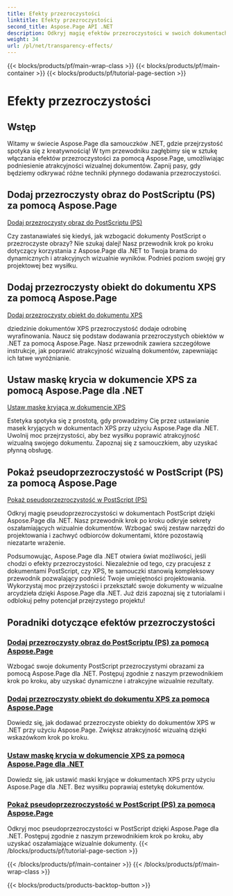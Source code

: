 ```yaml
---
title: Efekty przezroczystości
linktitle: Efekty przezroczystości
second_title: Aspose.Page API .NET
description: Odkryj magię efektów przezroczystości w swoich dokumentach dzięki Aspose.Page .NET. Ulepsz swój projekt dzięki samouczkom krok po kroku, które zapewniają oszałamiające ulepszenia wizualne.
weight: 34
url: /pl/net/transparency-effects/
---
```


{{< blocks/products/pf/main-wrap-class >}}
{{< blocks/products/pf/main-container >}}
{{< blocks/products/pf/tutorial-page-section >}}

# Efekty przezroczystości


## Wstęp

Witamy w świecie Aspose.Page dla samouczków .NET, gdzie przejrzystość spotyka się z kreatywnością! W tym przewodniku zagłębimy się w sztukę włączania efektów przezroczystości za pomocą Aspose.Page, umożliwiając podniesienie atrakcyjności wizualnej dokumentów. Zapnij pasy, gdy będziemy odkrywać różne techniki płynnego dodawania przezroczystości.

## Dodaj przezroczysty obraz do PostScriptu (PS) za pomocą Aspose.Page
[Dodaj przezroczysty obraz do PostScriptu (PS)](./add-transparent-image-to-postscript-ps/)

Czy zastanawiałeś się kiedyś, jak wzbogacić dokumenty PostScript o przezroczyste obrazy? Nie szukaj dalej! Nasz przewodnik krok po kroku dotyczący korzystania z Aspose.Page dla .NET to Twoja brama do dynamicznych i atrakcyjnych wizualnie wyników. Podnieś poziom swojej gry projektowej bez wysiłku.

## Dodaj przezroczysty obiekt do dokumentu XPS za pomocą Aspose.Page
[Dodaj przezroczysty obiekt do dokumentu XPS](./add-transparent-object-to-xps-document/)

dziedzinie dokumentów XPS przezroczystość dodaje odrobinę wyrafinowania. Naucz się podstaw dodawania przezroczystych obiektów w .NET za pomocą Aspose.Page. Nasz przewodnik zawiera szczegółowe instrukcje, jak poprawić atrakcyjność wizualną dokumentów, zapewniając ich łatwe wyróżnianie.

## Ustaw maskę krycia w dokumencie XPS za pomocą Aspose.Page dla .NET
[Ustaw maskę kryjącą w dokumencie XPS](./set-opacity-mask-in-xps-document/)

Estetyka spotyka się z prostotą, gdy prowadzimy Cię przez ustawianie masek kryjących w dokumentach XPS przy użyciu Aspose.Page dla .NET. Uwolnij moc przejrzystości, aby bez wysiłku poprawić atrakcyjność wizualną swojego dokumentu. Zapoznaj się z samouczkiem, aby uzyskać płynną obsługę.

## Pokaż pseudoprzezroczystość w PostScript (PS) za pomocą Aspose.Page
[Pokaż pseudoprzezroczystość w PostScript (PS)](./show-pseudo-transparency-in-postscript-ps/)

Odkryj magię pseudoprzezroczystości w dokumentach PostScript dzięki Aspose.Page dla .NET. Nasz przewodnik krok po kroku odkryje sekrety oszałamiających wizualnie dokumentów. Wzbogać swój zestaw narzędzi do projektowania i zachwyć odbiorców dokumentami, które pozostawią niezatarte wrażenie.

Podsumowując, Aspose.Page dla .NET otwiera świat możliwości, jeśli chodzi o efekty przezroczystości. Niezależnie od tego, czy pracujesz z dokumentami PostScript, czy XPS, te samouczki stanowią kompleksowy przewodnik pozwalający podnieść Twoje umiejętności projektowania. Wykorzystaj moc przejrzystości i przekształć swoje dokumenty w wizualne arcydzieła dzięki Aspose.Page dla .NET. Już dziś zapoznaj się z tutorialami i odblokuj pełny potencjał przejrzystego projektu!
## Poradniki dotyczące efektów przezroczystości
### [Dodaj przezroczysty obraz do PostScriptu (PS) za pomocą Aspose.Page](./add-transparent-image-to-postscript-ps/)
Wzbogać swoje dokumenty PostScript przezroczystymi obrazami za pomocą Aspose.Page dla .NET. Postępuj zgodnie z naszym przewodnikiem krok po kroku, aby uzyskać dynamiczne i atrakcyjne wizualnie rezultaty.
### [Dodaj przezroczysty obiekt do dokumentu XPS za pomocą Aspose.Page](./add-transparent-object-to-xps-document/)
Dowiedz się, jak dodawać przezroczyste obiekty do dokumentów XPS w .NET przy użyciu Aspose.Page. Zwiększ atrakcyjność wizualną dzięki wskazówkom krok po kroku.
### [Ustaw maskę krycia w dokumencie XPS za pomocą Aspose.Page dla .NET](./set-opacity-mask-in-xps-document/)
Dowiedz się, jak ustawić maski kryjące w dokumentach XPS przy użyciu Aspose.Page dla .NET. Bez wysiłku poprawiaj estetykę dokumentów.
### [Pokaż pseudoprzezroczystość w PostScript (PS) za pomocą Aspose.Page](./show-pseudo-transparency-in-postscript-ps/)
Odkryj moc pseudoprzezroczystości w PostScript dzięki Aspose.Page dla .NET. Postępuj zgodnie z naszym przewodnikiem krok po kroku, aby uzyskać oszałamiające wizualnie dokumenty.
{{< /blocks/products/pf/tutorial-page-section >}}

{{< /blocks/products/pf/main-container >}}
{{< /blocks/products/pf/main-wrap-class >}}

{{< blocks/products/products-backtop-button >}}
